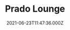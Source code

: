 ---
date: 2021-06-23T11:47:36.000Z
title: Prado Lounge
latitude: 52.038753546679395
longitude: 0.73050606300146
category: checkin
---